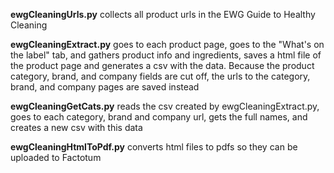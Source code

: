 **ewgCleaningUrls.py** collects all product urls in the EWG Guide to Healthy Cleaning

**ewgCleaningExtract.py** goes to each product page, goes to the "What's on the label" tab, and gathers product info and ingredients, saves a html file of the product page and generates a csv with the data. Because the product category, brand, and company fields are cut off, the urls to the category, brand, and company pages are saved instead

**ewgCleaningGetCats.py** reads the csv created by ewgCleaningExtract.py, goes to each category, brand and company url, gets the full names, and creates a new csv with this data

**ewgCleaningHtmlToPdf.py** converts html files to pdfs so they can be uploaded to Factotum
